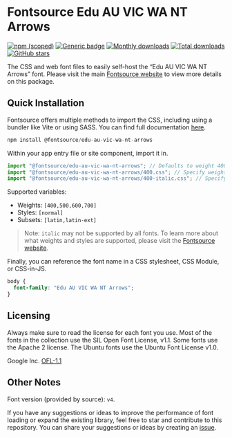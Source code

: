 # Fontsource Edu AU VIC WA NT Arrows

[![npm (scoped)](https://img.shields.io/npm/v/@fontsource/edu-au-vic-wa-nt-arrows?color=brightgreen)](https://www.npmjs.com/package/@fontsource/edu-au-vic-wa-nt-arrows) [![Generic badge](https://img.shields.io/badge/fontsource-passing-brightgreen)](https://github.com/fontsource/fontsource) [![Monthly downloads](https://badgen.net/npm/dm/@fontsource/edu-au-vic-wa-nt-arrows)](https://github.com/fontsource/fontsource) [![Total downloads](https://badgen.net/npm/dt/@fontsource/edu-au-vic-wa-nt-arrows)](https://github.com/fontsource/fontsource) [![GitHub stars](https://img.shields.io/github/stars/fontsource/fontsource.svg?style=social&label=Star)](https://github.com/fontsource/fontsource/stargazers)

The CSS and web font files to easily self-host the “Edu AU VIC WA NT Arrows” font. Please visit the main [Fontsource website](https://fontsource.org/fonts/edu-au-vic-wa-nt-arrows) to view more details on this package.

## Quick Installation

Fontsource offers multiple methods to import the CSS, including using a bundler like Vite or using SASS. You can find full documentation [here](https://fontsource.org/docs/getting-started/introduction).

```javascript
npm install @fontsource/edu-au-vic-wa-nt-arrows
```

Within your app entry file or site component, import it in.

```javascript
import "@fontsource/edu-au-vic-wa-nt-arrows"; // Defaults to weight 400
import "@fontsource/edu-au-vic-wa-nt-arrows/400.css"; // Specify weight
import "@fontsource/edu-au-vic-wa-nt-arrows/400-italic.css"; // Specify weight and style
```

Supported variables:
- Weights: `[400,500,600,700]`
- Styles: `[normal]`
- Subsets: `[latin,latin-ext]`

> Note: `italic` may not be supported by all fonts. To learn more about what weights and styles are supported, please visit the [Fontsource website](https://fontsource.org/fonts/edu-au-vic-wa-nt-arrows).

Finally, you can reference the font name in a CSS stylesheet, CSS Module, or CSS-in-JS.

```css
body {
  font-family: "Edu AU VIC WA NT Arrows";
}
```

## Licensing
Always make sure to read the license for each font you use. Most of the fonts in the collection use the SIL Open Font License, v1.1. Some fonts use the Apache 2 license. The Ubuntu fonts use the Ubuntu Font License v1.0.

Google Inc.
[OFL-1.1](http://scripts.sil.org/OFL)

## Other Notes
Font version (provided by source): `v4`.

If you have any suggestions or ideas to improve the performance of font loading or expand the existing library, feel free to star and contribute to this repository. You can share your suggestions or ideas by creating an [issue](https://github.com/fontsource/fontsource/issues).